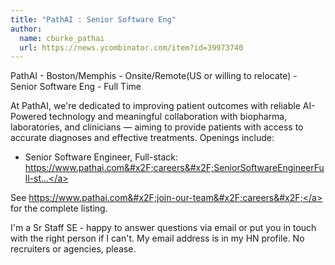 ```yaml
---
title: "PathAI : Senior Software Eng"
author:
  name: cburke_pathai
  url: https://news.ycombinator.com/item?id=39973740
---
```

PathAI - Boston&#x2F;Memphis - Onsite&#x2F;Remote(US or willing to relocate) - Senior Software Eng - Full Time

At PathAI, we&#x27;re dedicated to improving patient outcomes with reliable AI-Powered technology and meaningful collaboration with biopharma, laboratories, and clinicians — aiming to provide patients with access to accurate diagnoses and effective treatments. Openings include:

- Senior Software Engineer, Full-stack: <a href="https:&#x2F;&#x2F;www.pathai.com&#x2F;careers&#x2F;SeniorSoftwareEngineerFull-stack-7285463002" rel="nofollow">https:&#x2F;&#x2F;www.pathai.com&#x2F;careers&#x2F;SeniorSoftwareEngineerFull-st...</a>

See <a href="https:&#x2F;&#x2F;www.pathai.com&#x2F;join-our-team&#x2F;careers&#x2F;" rel="nofollow">https:&#x2F;&#x2F;www.pathai.com&#x2F;join-our-team&#x2F;careers&#x2F;</a> for the complete listing.

I&#x27;m a Sr Staff SE - happy to answer questions via email or put you in touch with the right person if I can&#x27;t. My email address is in my HN profile. No recruiters or agencies, please.
